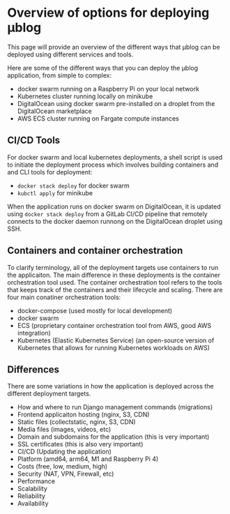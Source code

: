 # Overview of options for deploying μblog

This page will provide an overview of the different ways that μblog can be deployed using different services and tools.

Here are some of the different ways that you can deploy the μblog application, from simple to complex:

- docker swarm running on a Raspberry Pi on your local network
- Kubernetes cluster running locally on minikube
- DigitalOcean using docker swarm pre-installed on a droplet from the DigitalOcean marketplace
- AWS ECS cluster running on Fargate compute instances

## CI/CD Tools

For docker swarm and local kubernetes deployments, a shell script is used to initiate the deployment process which involves building containers and and CLI tools for deployment:

- `docker stack deploy` for docker swarm
- `kubctl apply` for minikube

When the application runs on docker swarm on DigitalOcean, it is updated using `docker stack deploy` from a GitLab CI/CD pipeline that remotely connects to the docker daemon runnong on the DigitalOcean droplet using SSH.

## Containers and container orchestration

To clarify terminology, all of the deployment targets use containers to run the applicaiton. The main difference in these deployments is the container orchestration tool used. The container orchestration tool refers to the tools that keeps track of the containers and their lifecycle and scaling. There are four main conatiner orchestration tools:

- docker-compose (used mostly for local development)
- docker swarm
- ECS (proprietary container orchestration tool from AWS, good AWS integration)
- Kubernetes (Elastic Kubernetes Service) (an open-source version of Kubernetes that allows for running Kubernetes workloads on AWS)

## Differences

There are some variations in how the application is deployed across the different deployment targets.

- How and where to run Django management commands (migrations)
- Frontend applicaiton hosting (nginx, S3, CDN)
- Static files (collectstatic, nginx, S3, CDN)
- Media files (images, videos, etc)
- Domain and subdomains for the application (this is very important)
- SSL certificates (this is also very important)
- CI/CD (Updating the application)
- Platform (amd64, arm64, M1 and Raspberry Pi 4)
- Costs (free, low, medium, high)
- Security (NAT, VPN, Firewall, etc)
- Performance
- Scalability
- Reliability
- Availability
